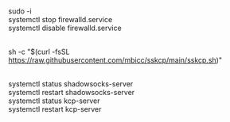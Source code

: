 <br>sudo -i
<br>systemctl stop firewalld.service
<br>systemctl disable firewalld.service

<br>sh -c "$(curl -fsSL https://raw.githubusercontent.com/mbicc/sskcp/main/sskcp.sh)"

<br>systemctl status shadowsocks-server
<br>systemctl restart shadowsocks-server
<br>systemctl status kcp-server
<br>systemctl restart kcp-server
